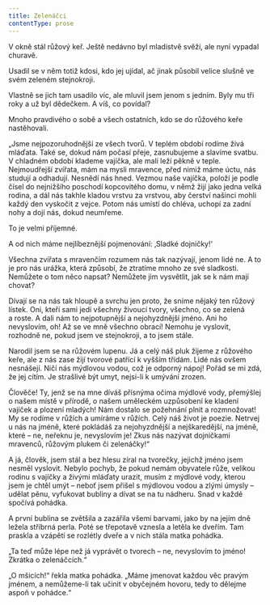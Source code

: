 ```yaml
---
title: Zelenáčci
contentType: prose
---
```


<section>

V okně stál růžový keř. Ještě nedávno byl mladistvě svěží, ale nyní vypadal churavě.

Usadil se v něm totiž kdosi, kdo jej ujídal, ač jinak působil velice slušně ve svém zeleném stejnokroji.

Vlastně se jich tam usadilo víc, ale mluvil jsem jenom s jedním. Byly mu tři roky a už byl dědečkem. A víš, co povídal?

Mnoho pravdivého o sobě a všech ostatních, kdo se do růžového keře nastěhovali.

„Jsme nejpozoruhodnější ze všech tvorů. V teplém období rodíme živá mláďata. Také se, dokud nám počasí přeje, zasnubujeme a slavíme svatbu. V chladném období klademe vajíčka, ale malí leží pěkně v teple. Nejmoudřejší zvířata, mám na mysli mravence, před nimiž máme úctu, nás studují a odhadují. Nesnědí nás hned. Vezmou naše vajíčka, položí je podle čísel do nejnižšího poschodí kopcovitého domu, v němž žijí jako jedna velká rodina, a dál nás takhle kladou vrstvu za vrstvou, aby čerství našinci mohli každý den vyskočit z vejce. Potom nás umístí do chléva, uchopí za zadní nohy a dojí nás, dokud neumřeme.

To je velmi příjemné.

A od nich máme nejlíbeznější pojmenování: ‚Sladké dojničky!‘

Všechna zvířata s mravenčím rozumem nás tak nazývají, jenom lidé ne. A to je pro nás urážka, která způsobí, že ztratíme mnoho ze své sladkosti. Nemůžete o tom něco napsat? Nemůžete jim vysvětlit, jak se k nám mají chovat?

Dívají se na nás tak hloupě a svrchu jen proto, že sníme nějaký ten růžový lístek. Oni, kteří sami jedí všechny živoucí tvory, všechno, co se zelená a roste. A dali nám to nejpotupnější a nejohyzdnější jméno. Ani ho nevyslovím, oh! Až se ve mně všechno obrací! Nemohu je vyslovit, rozhodně ne, pokud jsem ve stejnokroji, a to jsem stále.

Narodil jsem se na růžovém lupenu. Já a celý náš pluk žijeme z růžového keře, ale z nás zase žijí tvorové patřící k vyšším třídám. Lidé nás ovšem nesnášejí. Ničí nás mýdlovou vodou, což je odporný nápoj! Pořád se mi zdá, že jej cítím. Je strašlivé být umyt, nejsi-li k umývání zrozen.

Člověče! Ty, jenž se na mne díváš přísnýma očima mýdlové vody, přemýšlej o našem místě v přírodě, o našem uměleckém uzpůsobení ke kladení vajíček a plození mladých! Nám dostalo se požehnání plnit a rozmnožovat! My se rodíme v růžích a umíráme v růžích. Celý náš život je poezie. Netrvej u nás na jméně, které pokládáš za nejohyzdnější a nejškaredější, na jméně, které – ne, neřeknu je, nevyslovím je! Zkus nás nazývat dojničkami mravenců, růžovým plukem či zelenáčky!“

A já, člověk, jsem stál a bez hlesu zíral na tvorečky, jejichž jméno jsem nesměl vyslovit. Nebylo pochyb, že pokud nemám obyvatele růže, velikou rodinu s vajíčky a živými mláďaty urazit, musím z mýdlové vody, kterou jsem je chtěl umýt – neboť jsem přišel s mýdlovou vodou a zlými úmysly – udělat pěnu, vyfukovat bubliny a dívat se na tu nádheru. Snad v každé spočívá pohádka.

A první bublina se zvětšila a zazářila všemi barvami, jako by na jejím dně ležela stříbrná perla. Poté se třepotavě vznesla a letěla ke dveřím. Tam praskla a vzápětí se rozlétly dveře a v nich stála matka pohádka.

„Ta teď může lépe než já vyprávět o tvorech – ne, nevyslovím to jméno! Zkrátka o zelenáčcích.“

„O mšicích!“ řekla matka pohádka. „Máme jmenovat každou věc pravým jménem, a nemůžeme-li tak učinit v obyčejném hovoru, tedy to dělejme aspoň v pohádce.“

</section>
